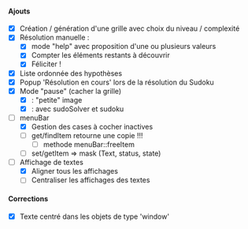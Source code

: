 #### Ajouts

- [x] Création / génération d'une grille avec choix du niveau / complexité
- [x] Résolution manuelle :
  - [x] mode "help" avec proposition d'une ou plusieurs valeurs
  - [x] Compter les éléments restants à découvrir
  - [x] Féliciter !
- [x] Liste ordonnée des hypothèses
- [x] Popup 'Résolution en cours' lors de la résolution du Sudoku
- [x] Mode "pause" (cacher la grille)
  - [x] : "petite" image
  - [x] : avec sudoSolver et sudoku
- [ ] menuBar
  - [x] Gestion des cases à cocher inactives
  - [ ] get/findItem retourne une copie !!!
    - [ ] methode menuBar::freeItem
  - [ ] set/getItem => mask (Text, status, state)
- [ ] Affichage de textes
  - [x] Aligner tous les affichages
  - [ ] Centraliser les affichages des textes

#### Corrections

- [x] Texte centré dans les objets de type 'window'
